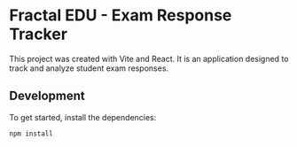 # Fractal EDU - Exam Response Tracker

This project was created with Vite and React. It is an application designed to track and analyze student exam responses.

## Development

To get started, install the dependencies:
```bash
npm install
